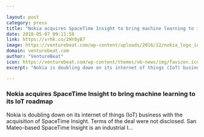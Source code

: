```yaml
---

layout: post
category: press
title: "Nokia acquires SpaceTime Insight to bring machine learning to its IoT roadmap"
date: 2018-05-07 09:11:58
link: https://vrhk.co/2HY0yB7
image: https://venturebeat.com/wp-content/uploads/2016/12/nokia_logo_in_front_of_nokia_security_center_in_berlin_germany.jpg?fit=2048%2C1365&strip=all
domain: venturebeat.com
author: "VentureBeat"
icon: https://venturebeat.com/wp-content/themes/vb-news/img/favicon.ico
excerpt: "Nokia is doubling down on its internet of things (IoT) business with the acquisition of SpaceTime Insight. Terms of the deal were not disclosed. San Mateo-based SpaceTime Insight is an industrial I…"

---
```


### Nokia acquires SpaceTime Insight to bring machine learning to its IoT roadmap

Nokia is doubling down on its internet of things (IoT) business with the acquisition of SpaceTime Insight. Terms of the deal were not disclosed. San Mateo-based SpaceTime Insight is an industrial I…